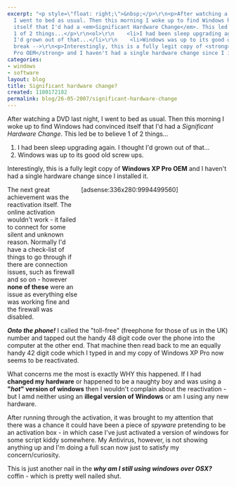 ```yaml
---
excerpt: "<p style=\"float: right;\">&nbsp;</p>\r\n<p>After watching a DVD last night,
  I went to bed as usual. Then this morning I woke up to find Windows had convinced
  itself that I'd had a <em>Significant Hardware Change</em>. This led be to believe
  1 of 2 things...</p>\r\n<ol>\r\n    <li>I had been sleep upgrading again. I thought
  I'd grown out of that...</li>\r\n    <li>Windows was up to its good old screw ups.</li>\r\n</ol>\r\n<!--
  break -->\r\n<p>Interestingly, this is a fully legit copy of <strong>Windows XP
  Pro OEM</strong> and I haven't had a single hardware change since I installed it.</p>"
categories:
- windows
- software
layout: blog
title: Significant hardware change?
created: 1180172182
permalink: blog/26-05-2007/significant-hardware-change
---
```

<p style="float: right;">&nbsp;</p>
<p>After watching a DVD last night, I went to bed as usual. Then this morning I woke up to find Windows had convinced itself that I'd had a <em>Significant Hardware Change</em>. This led be to believe 1 of 2 things...</p>
<ol>
    <li>I had been sleep upgrading again. I thought I'd grown out of that...</li>
    <li>Windows was up to its good old screw ups.</li>
</ol>
<!--break-->
<p>Interestingly, this is a fully legit copy of <strong>Windows XP Pro OEM</strong> and I haven't had a single hardware change since I installed it.</p>
<div style="margin: 0px 0px 5px 5px; float: right; width: 336px; height: 280px;">[adsense:336x280:9994499560]</div>
<p>The next great achievement was the reactivation itself. The online activation wouldn't work - it failed to connect for some silent and unknown reason. Normally I'd have a check-list of things to go through if there are connection issues, such as firewall and so on - however <strong>none of these</strong> were an issue as everything else was working fine and the firewall was disabled.</p>
<p><em><strong>Onto the phone!</strong></em> I called the &quot;toll-free&quot; (freephone for those of us in the UK) number and tapped out the handy 48 digit code over the phone into the computer at the other end. That machine then read back to me an equally handy 42 digit code which I typed in and my copy of Windows XP Pro now seems to be reactivated.</p>
<p>What concerns me the most is exactly WHY this happened. If I had <strong>changed my hardware</strong> or happened to be a naughty boy and was using a <strong>&quot;<em>hot</em>&quot; version of windows</strong> then I wouldn't complain about the reactivation - but I amd neither using an <strong>illegal version of Windows</strong> or am I using any new hardware.</p>
<p>After running through the activation, it was brought to my attention that there was a chance it could have been a piece of <em>spyware</em> pretending to be an activation box - in which case I've just activated a version of windows for some script kiddy somewhere. My Antivirus, however, is not showing anything up and I'm doing a full scan now just to satisfy my concern/curiosity.</p>
<p>This is just another nail in the <em><strong>why am I still using windows over OSX?</strong></em> coffin - which is pretty well nailed shut.</p>
